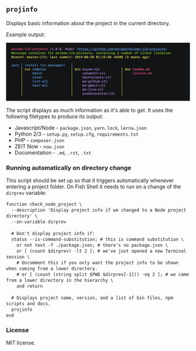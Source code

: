 ## `projinfo`

Displays basic information about the project in the current directory.

Example output:

![Screenshot of projinfo output](assets/projinfo_output.png?raw=true)

The script displays as much information as it's able to get. It uses the following filetypes to produce its output:

* Javascript/Node - `package.json`, `yarn.lock`, `lerna.json`
* Python 2/3 - `setup.py`, `setup.cfg`, `requirements.txt`
* PHP - `composer.json`
* ZEIT Now - `now.json`
* Documentation - `.md`, `.rst`, `.txt`

### Running automatically on directory change

This script should be set up so that it triggers automatically whenever entering a project folder. On Fish Shell it needs to run on a change of the `dirprev` variable:

```fish
function check_node_project \
  --description 'Display project info if we changed to a Node project directory' \
  --on-variable dirprev

  # Don't display project info if:
  status --is-command-substitution; # this is command substitution \
    or not test -f ./package.json; # there's no package.json \
    or [ (count $dirprev) -lt 2 ]; # we've just opened a new Terminal session \
    # Uncomment this if you only want the project info to be shown when coming from a lower directory.
    # or [ (count (string split $PWD $dirprev[-1])) -eq 2 ]; # we came from a lower directory in the hierarchy \
    and return

  # Displays project name, version, and a list of bin files, npm scripts and docs.
  projinfo
end
```

### License

MIT license.
